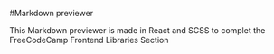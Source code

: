#Markdown previewer

This Markdown previewer is made in React and SCSS to complet the FreeCodeCamp Frontend Libraries Section


